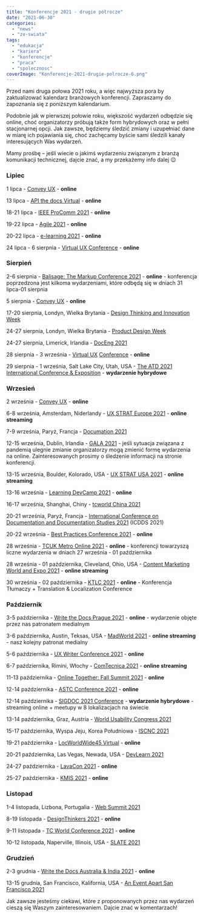 ```yaml
---
title: "Konferencje 2021 - drugie półrocze"
date: "2021-06-30"
categories:
  - "news"
  - "ze-swiata"
tags:
  - "edukacja"
  - "kariera"
  - "konferencje"
  - "praca"
  - "spolecznosc"
coverImage: "Konferencje-2021-drugie-polrocze-6.png"
---
```


Przed nami druga połowa 2021 roku, a więc najwyższa pora by zaktualizować kalendarz branżowych konferencji. Zapraszamy do zapoznania się z poniższym kalendarium.

Podobnie jak w pierwszej połowie roku, większość wydarzeń odbędzie się online, choć organizatorzy próbują także form hybrydowych oraz w pełni stacjonarnej opcji. Jak zawsze, będziemy śledzić zmiany i uzupełniać dane w miarę ich pojawiania się, choć zachęcamy byście sami śledzili kanały interesujących Was wydarzeń.

Mamy prośbę – jeśli wiecie o jakimś wydarzeniu związanym z branżą komunikacji technicznej, dajcie znać, a my przekażemy info dalej 😉

### Lipiec

1 lipca - [Convey UX](https://conveyux.com/) - **online**

13 lipca - [API the docs Virtual](https://apithedocs.org/virtual-2021) - **online**

18-21 lipca - [IEEE ProComm 2021](https://attend.ieee.org/procomm-2021/procomm-2021-conference-overview/) - **online**

19-22 lipca - [Agile 2021](https://www.agilealliance.org/agile2021/) - **online**

20-22 lipca - [e-learning 2021](https://www.elearning-conf.org/) - **online**

24 lipca - 6 sierpnia - [Virtual UX Conference](https://www.nngroup.com/training/july/) - **online**

### Sierpień

2-6 sierpnia - [Balisage: The Markup Conference 2021](http://www.balisage.net/) - **online** - konferencja poprzedzona jest kilkoma wydarzeniami, które odbędą się w dniach 31 lipca-01 sierpnia

5 sierpnia - [Convey UX](https://conveyux.com/) - **online**

17-20 sierpnia, Londyn, Wielka Brytania - [Design Thinking and Innovation Week](https://futurelondonacademy.co.uk/en/course/design-thinking-and-innovation)

24-27 sierpnia, Londyn, Wielka Brytania - [Product Design Week](https://futurelondonacademy.co.uk/en/course/ux-and-digital-design)

24-27 sierpnia, Limerick, Irlandia - [DocEng 2021](https://doceng.org/doceng2021)

28 sierpnia - 3 września - [Virtual UX](https://www.nngroup.com/training/august/) [Conference](https://www.nngroup.com/training/august/) - **online**

29 sierpnia - 1 września, Salt Lake City, Utah, USA - [The ATD 2021 International Conference & Exposition](https://atdconference.td.org/welcome) - **wydarzenie hybrydowe**

### Wrzesień

2 września - [Convey UX](https://conveyux.com/) - **online**

6-8 września, Amsterdam, Niderlandy - [UX STRAT Europe 2021](https://uxstrat.com/europe/) - **online streaming**

7-9 września, Paryż, Francja - [Documation 2021](https://www.documation.fr/)

12-15 września, Dublin, Irlandia - [GALA 2021](https://www.gala-global.org/GALA2021) - jeśli sytuacja związana z pandemią ulegnie zmianie organizatorzy mogą zmienić formę wydarzenia na online. Zainteresowanych prosimy o śledzenie informacji na stronie konferencji.

13-15 września, Boulder, Kolorado, USA - [UX STRAT USA 2021](https://uxstrat.com/usa/) - **online streaming**

13-16 września - [Learning DevCamp 2021](http://learningdevcamp.com/) - **online**

16-17 września, Shanghai, Chiny - [tcworld China 2021](https://www.tcworld-china.cn/en/)

20-21 września, Paryż, Francja - [International Conference on Documentation and Documentation Studies 2021](https://waset.org/documentation-and-documentation-studies-conference-in-september-2021-in-paris) (ICDDS 2021)

20-22 września - [Best Practices Conference 2021](https://bp.infomanagementcenter.com/) - **online**

28 września - [TCUK Metro Online 2021](http://technicalcommunicationuk.com/?p=10337) - **online** - konferencji towarzyszą liczne wydarzenia w dniach 27 września - 01 października

28 września - 01 października, Cleveland, Ohio, USA - [Content Marketing World and Expo 2021](https://www.contentmarketingworld.com/) - **online streaming**

30 września - 02 października - [KTLC 2021](https://www.konferencjatlumaczy.pl/) - **online** - Konferencja Tłumaczy + Translation & Localization Conference

### Październik

3-5 października - [Write the Docs Prague 2021](https://www.writethedocs.org/conf/prague/2021/) - **online** - wydarzenie objęte przez nas patronatem medialnym

3-6 października, Austin, Teksas, USA - [MadWorld 2021](https://www.madcapsoftware.com/madworld-conferences/madworld-2021/) - **online streaming** - nasz kolejny patronat medialny

5-6 października - [UX Writer Conference 2021](https://uxwriterconference.com/) - **online**

6-7 października, Rimini, Włochy - [ComTecnica 2021](https://www.comtecnica.eu/en/) - **online streaming**

11-13 października - [Online Together: Fall Summit 2021](https://aneventapart.com/event/fall-summit-2021) - **online**

12-14 października - [ASTC Conference 2021](https://www.astc.org.au/astc-conference-2021) - **online**

12-14 października - [SIGDOC 2021 Conference](https://sigdoc.acm.org/conference/2021/) - **wydarzenie hybrydowe** - streaming online + meetupy w 8 lokalizacjach na świecie

13-14 października, Graz, Austria - [World Usability Congress 2021](https://worldusabilitycongress.com/)

15-17 października, Wyspa Jeju, Korea Południowa - [ISCNC 2021](http://www.iscnc.org/)

19-21 października - [LocWorldWide45 Virtual](https://locworld.com/) - **online**

20-21 października, Las Vegas, Newada, USA - [DevLearn 2021](https://devlearn.com/)

24-27 października - [LavaCon 2021](https://lavacon.org/) - **online**

25-27 października - [KMIS 2021](http://www.kmis.ic3k.org/) - **online**

### Listopad

1-4 listopada, Lizbona, Portugalia - [Web Summit 2021](https://websummit.com/)

8-19 listopada - [DesignThinkers 2021](https://pheedloop.com/designthinkers/site/) - **online**

9-11 listopada - [TC World Conference 2021](https://tcworldconference.tekom.de/) - **online**

10-12 listopada, Naperville, Illinois, USA - [SLATE 2021](https://www.slategroup.org/conference)

### Grudzień

2-3 grudnia - [Write the Docs Australia & India 2021](https://www.writethedocs.org/conf/australia/2021/) - **online**

13-15 grudnia, San Francisco, Kalifornia, USA - [An Event Apart San Francisco 2021](https://aneventapart.com/event/san-francisco-2021)



Jak zawsze jesteśmy ciekawi, które z proponowanych przez nas wydarzeń cieszą się Waszym zainteresowaniem. Dajcie znać w komentarzach!
